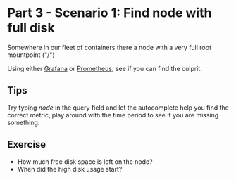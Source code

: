 # Part 3 - Scenario 1: Find node with full disk

Somewhere in our fleet of containers there a node with a very full root mountpoint ("/")

Using either [Grafana](http://graphs.workshop.devops.beekeeper.rocks) or [Prometheus](http://metrics.workshop.devops.beekeeper.rocks), see if you can find the culprit.


## Tips
Try typing _node_ in the query field and let the autocomplete help you find the correct metric, play around with the time period to see if you are missing something.

## Exercise

- How much free disk space is left on the node?
- When did the high disk usage start?
